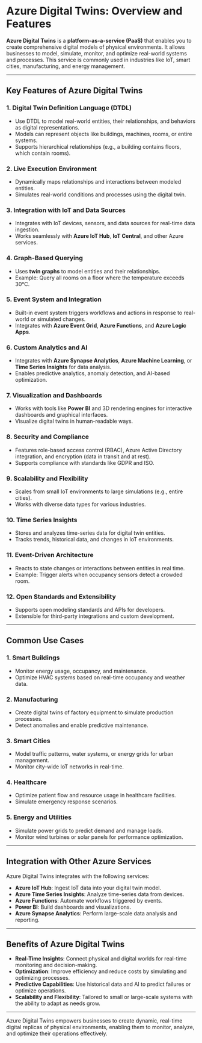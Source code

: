 # Azure Digital Twins: Overview and Features

**Azure Digital Twins** is a **platform-as-a-service (PaaS)** that enables you to create comprehensive digital models of physical environments. It allows businesses to model, simulate, monitor, and optimize real-world systems and processes. This service is commonly used in industries like IoT, smart cities, manufacturing, and energy management.

---

## Key Features of Azure Digital Twins

### 1. Digital Twin Definition Language (DTDL)
- Use DTDL to model real-world entities, their relationships, and behaviors as digital representations.
- Models can represent objects like buildings, machines, rooms, or entire systems.
- Supports hierarchical relationships (e.g., a building contains floors, which contain rooms).

### 2. Live Execution Environment
- Dynamically maps relationships and interactions between modeled entities.
- Simulates real-world conditions and processes using the digital twin.

### 3. Integration with IoT and Data Sources
- Integrates with IoT devices, sensors, and data sources for real-time data ingestion.
- Works seamlessly with **Azure IoT Hub**, **IoT Central**, and other Azure services.

### 4. Graph-Based Querying
- Uses **twin graphs** to model entities and their relationships.
- Example: Query all rooms on a floor where the temperature exceeds 30°C.

### 5. Event System and Integration
- Built-in event system triggers workflows and actions in response to real-world or simulated changes.
- Integrates with **Azure Event Grid**, **Azure Functions**, and **Azure Logic Apps**.

### 6. Custom Analytics and AI
- Integrates with **Azure Synapse Analytics**, **Azure Machine Learning**, or **Time Series Insights** for data analysis.
- Enables predictive analytics, anomaly detection, and AI-based optimization.

### 7. Visualization and Dashboards
- Works with tools like **Power BI** and 3D rendering engines for interactive dashboards and graphical interfaces.
- Visualize digital twins in human-readable ways.

### 8. Security and Compliance
- Features role-based access control (RBAC), Azure Active Directory integration, and encryption (data in transit and at rest).
- Supports compliance with standards like GDPR and ISO.

### 9. Scalability and Flexibility
- Scales from small IoT environments to large simulations (e.g., entire cities).
- Works with diverse data types for various industries.

### 10. Time Series Insights
- Stores and analyzes time-series data for digital twin entities.
- Tracks trends, historical data, and changes in IoT environments.

### 11. Event-Driven Architecture
- Reacts to state changes or interactions between entities in real time.
- Example: Trigger alerts when occupancy sensors detect a crowded room.

### 12. Open Standards and Extensibility
- Supports open modeling standards and APIs for developers.
- Extensible for third-party integrations and custom development.

---

## Common Use Cases

### 1. Smart Buildings
- Monitor energy usage, occupancy, and maintenance.
- Optimize HVAC systems based on real-time occupancy and weather data.

### 2. Manufacturing
- Create digital twins of factory equipment to simulate production processes.
- Detect anomalies and enable predictive maintenance.

### 3. Smart Cities
- Model traffic patterns, water systems, or energy grids for urban management.
- Monitor city-wide IoT networks in real-time.

### 4. Healthcare
- Optimize patient flow and resource usage in healthcare facilities.
- Simulate emergency response scenarios.

### 5. Energy and Utilities
- Simulate power grids to predict demand and manage loads.
- Monitor wind turbines or solar panels for performance optimization.

---

## Integration with Other Azure Services

Azure Digital Twins integrates with the following services:
- **Azure IoT Hub**: Ingest IoT data into your digital twin model.
- **Azure Time Series Insights**: Analyze time-series data from devices.
- **Azure Functions**: Automate workflows triggered by events.
- **Power BI**: Build dashboards and visualizations.
- **Azure Synapse Analytics**: Perform large-scale data analysis and reporting.

---

## Benefits of Azure Digital Twins

- **Real-Time Insights**: Connect physical and digital worlds for real-time monitoring and decision-making.
- **Optimization**: Improve efficiency and reduce costs by simulating and optimizing processes.
- **Predictive Capabilities**: Use historical data and AI to predict failures or optimize operations.
- **Scalability and Flexibility**: Tailored to small or large-scale systems with the ability to adapt as needs grow.

---

Azure Digital Twins empowers businesses to create dynamic, real-time digital replicas of physical environments, enabling them to monitor, analyze, and optimize their operations effectively.
